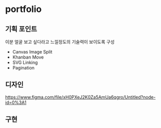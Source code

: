 # portfolio  
## 기획 포인트  
이분 얼굴 보고 싶다라고 느낄정도의 기술력이 보이도록 구성
- Canvas Image Split
- Khanban Move
- SVG Linking 
- Pagination

## 디자인  
https://www.figma.com/file/xH0PXeJ2K0Za5AmUa6qgro/Untitled?node-id=0%3A1  

## 구현  
